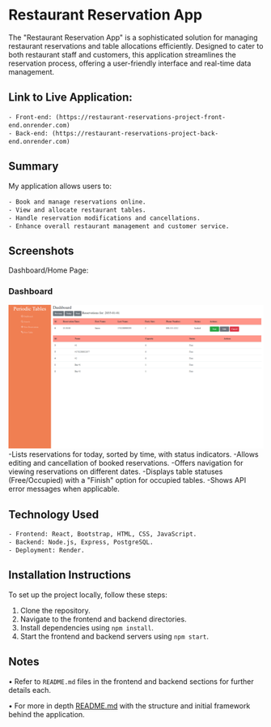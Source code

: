 # Restaurant Reservation App

The "Restaurant Reservation App" is a sophisticated solution for managing restaurant reservations and table allocations efficiently. Designed to cater to both restaurant staff and customers, this application streamlines the reservation process, offering a user-friendly interface and real-time data management.

## Link to Live Application:
    - Front-end: (https://restaurant-reservations-project-front-end.onrender.com)
    - Back-end: (https://restaurant-reservations-project-back-end.onrender.com)

## Summary

My application allows users to:

    - Book and manage reservations online.
    - View and allocate restaurant tables.
    - Handle reservation modifications and cancellations.
    - Enhance overall restaurant management and customer service.

## Screenshots
Dashboard/Home Page:
### Dashboard

![Dashboard](https://github.com/merict95/starter-restaurant-reservation/blob/main/front-end/screenshots/us-05-dashboard-finish-button-before.png?raw=true)
-Lists reservations for today, sorted by time, with status indicators.
-Allows editing and cancellation of booked reservations.
-Offers navigation for viewing reservations on different dates.
-Displays table statuses (Free/Occupied) with a "Finish" option for occupied tables.
-Shows API error messages when applicable.



## Technology Used

    - Frontend: React, Bootstrap, HTML, CSS, JavaScript.
    - Backend: Node.js, Express, PostgreSQL.
    - Deployment: Render.




## Installation Instructions

To set up the project locally, follow these steps:

1. Clone the repository.
2. Navigate to the frontend and backend directories.
3. Install dependencies using `npm install`.
4. Start the frontend and backend servers using `npm start`.




## Notes

• Refer to `README.md` files in the frontend and backend sections for further details each.

• For more in depth [README.md](https://github.com/Thinkful-Ed/starter-restaurant-reservation/blob/main/README.md) with the structure and initial framework behind the application.
